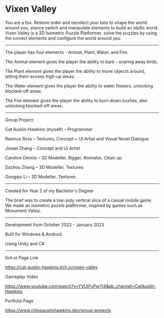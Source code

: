 # Vixen Valley

You are a fox. Restore order and recollect your tails to shape the world around you,  stance switch and manipulate elements to build an idyllic world. Vixen Valley is a 3D Isometric Puzzle Platformer, solve the puzzles by using the correct elements and configure the world around you. 
____
The player has four elements - Animal, Plant, Water, and Fire. 

The Animal element gives the player the ability to bark - scaring away birds. 

The Plant element gives the player the ability to move objects around, letting them access high-up areas. 

The Water element gives the player the ability to water flowers, unlocking blocked-off areas. 

The Fire element gives the player the ability to burn down bushes, also unlocking blocked-off areas.

_____
Group Project: 

Cat Austin-Hawkins (myself) – Programmer 

Rasmus Ross – Textures, Concept + UI Artist and Visual Novel Dialogue 

Jinwei Zhang – Concept and UI Artist 

Candice Dennis – 3D Modeller, Rigger, Animator, Clean up  

Dazhou Zhang – 3D Modeller, Textures

Gongqui Li – 3D Modeller, Textures

_____
Created for Year 2 of my Bachelor's Degree

The brief was to create a low-poly vertical slice of a casual mobile game. We made an isometric puzzle platformer, inspired by games such as Monument Valley. 


____
Development from October 2022 - January 2023

Built for Windows & Android

Using Unity and C#
_____
Itch.io Page Link

https://cat-austin-hawkins.itch.io/vixen-valley

Gameplay Video

https://www.youtube.com/watch?v=YVUtFyPwYj4&ab_channel=CatAustin-Hawkins

Portfolio Page

https://www.chloeaustinhawkins.dev/group-projects
